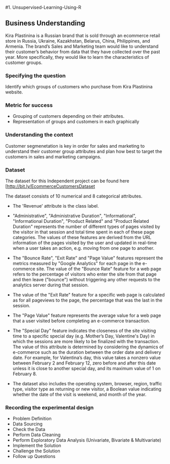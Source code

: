 #1. Unsupervised-Learning-Using-R

## Business Understanding

Kira Plastinina is a Russian brand that is sold through an ecommerce retail store in Russia, Ukraine, Kazakhstan, Belarus, China, Philippines, and Armenia. The brand’s Sales and Marketing team would like to understand their customer’s behavior from data that they have collected over the past year. More specifically, they would like to learn the characteristics of customer groups.

### Specifying the question

Identify which groups of customers who purchase from Kira Plastinina website.

### Metric for success

- Grouping of customers depending on their attributes.
- Representation of groups and customers in each graphically

### Understanding the context
Customer segmenetation is key in order for sales and marketing to understand their customer group attributes and plan how best to target the customers in sales and marketing campaigns.

### Dataset
The dataset for this Independent project can be found here [http://bit.ly/EcommerceCustomersDataset

The dataset consists of 10 numerical and 8 categorical attributes. 
- The 'Revenue' attribute is the class label.
- "Administrative", "Administrative Duration", "Informational", "Informational Duration", "Product Related" and "Product Related Duration" represents the number of different types of pages visited by the visitor in that session and total time spent in each of these page categories. The values of these features are derived from the URL information of the pages visited by the user and updated in real-time when a user takes an action, e.g. moving from one page to another. 
- The "Bounce Rate", "Exit Rate" and "Page Value" features represent the metrics measured by "Google Analytics" for each page in the e-commerce site. The value of the "Bounce Rate" feature for a web page refers to the percentage of visitors who enter the site from that page and then leave ("bounce") without triggering any other requests to the analytics server during that session. 
- The value of the "Exit Rate" feature for a specific web page is calculated as for all pageviews to the page, the percentage that was the last in the session.

- The "Page Value" feature represents the average value for a web page that a user visited before completing an e-commerce transaction. 
- The "Special Day" feature indicates the closeness of the site visiting time to a specific special day (e.g. Mother’s Day, Valentine's Day) in which the sessions are more likely to be finalized with the transaction. The value of this attribute is determined by considering the dynamics of e-commerce such as the duration between the order date and delivery date. For example, for Valentina’s day, this value takes a nonzero value between February 2 and February 12, zero before and after this date unless it is close to another special day, and its maximum value of 1 on February 8. 
- The dataset also includes the operating system, browser, region, traffic type, visitor type as returning or new visitor, a Boolean value indicating whether the date of the visit is weekend, and month of the year.

### Recording the experimental design
- Problem Definition
- Data Sourcing
- Check the Data
- Perform Data Cleaning
- Perform Exploratory Data Analysis  (Univariate, Bivariate & Multivariate)
- Implement the Solution
- Challenge the Solution
- Follow up Questions
